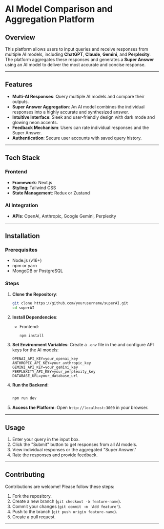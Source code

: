 # AI Model Comparison and Aggregation Platform

## Overview
This platform allows users to input queries and receive responses from multiple AI models, including **ChatGPT**, **Claude**, **Gemini**, and **Perplexity**. The platform aggregates these responses and generates a **Super Answer** using an AI model to deliver the most accurate and concise response.

---

## Features

- **Multi-AI Responses**: Query multiple AI models and compare their outputs.
- **Super Answer Aggregation**: An AI model combines the individual responses into a highly accurate and synthesized answer.
- **Intuitive Interface**: Sleek and user-friendly design with dark mode and glowing neon accents.
- **Feedback Mechanism**: Users can rate individual responses and the Super Answer.
- **Authentication**: Secure user accounts with saved query history.

---

## Tech Stack

### Frontend
- **Framework**: Next.js
- **Styling**: Tailwind CSS
- **State Management**: Redux or Zustand


### AI Integration
- **APIs**: OpenAI, Anthropic, Google Gemini, Perplexity


---

## Installation

### Prerequisites
- Node.js (v16+)
- npm or yarn
- MongoDB or PostgreSQL

### Steps

1. **Clone the Repository**:
   ```bash
   git clone https://github.com/yourusername/superAI.git
   cd superAI
   ```

2. **Install Dependencies**:
   - Frontend:
     ```bash
     npm install
     ```

3. **Set Environment Variables**:
   Create a `.env` file in the  and configure API keys for the AI models:
   ```env
   OPENAI_API_KEY=your_openai_key
   ANTHROPIC_API_KEY=your_anthropic_key
   GEMINI_API_KEY=your_gemini_key
   PERPLEXITY_API_KEY=your_perplexity_key
   DATABASE_URL=your_database_url
   ```

4. **Run the Backend**:
   ```bash
   
   npm run dev
   ```
  

5. **Access the Platform**:
   Open `http://localhost:3000` in your browser.

---

## Usage
1. Enter your query in the input box.
2. Click the "Submit" button to get responses from all AI models.
3. View individual responses or the aggregated "Super Answer."
4. Rate the responses and provide feedback.

---


## Contributing
Contributions are welcome! Please follow these steps:
1. Fork the repository.
2. Create a new branch (`git checkout -b feature-name`).
3. Commit your changes (`git commit -m 'Add feature'`).
4. Push to the branch (`git push origin feature-name`).
5. Create a pull request.

---


